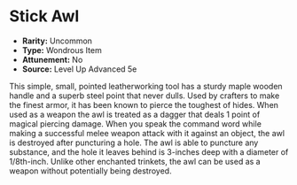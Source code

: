 # Stick Awl

- **Rarity:** Uncommon
- **Type:** Wondrous Item
- **Attunement:** No
- **Source:** Level Up Advanced 5e

This simple, small, pointed leatherworking tool has a sturdy maple wooden handle and a superb steel point that never dulls. Used by crafters to make the finest armor, it has been known to pierce the toughest of hides. When used as a weapon the awl is treated as a dagger that deals 1 point of magical piercing damage. When you speak the command word while making a successful melee weapon attack with it against an object, the awl is destroyed after puncturing a hole. The awl is able to puncture any substance, and the hole it leaves behind is 3-inches deep with a diameter of 1/8th-inch. Unlike other enchanted trinkets, the awl can be used as a weapon without potentially being destroyed.
